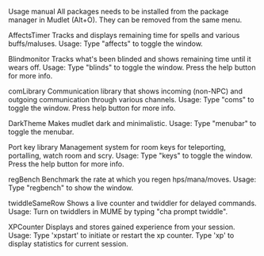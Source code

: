 Usage manual
All packages needs to be installed from the package manager in Mudlet (Alt+O). They can be removed from the same menu.

AffectsTimer
Tracks and displays remaining time for spells and various buffs/maluses.
Usage: Type "affects" to toggle the window.

Blindmonitor
Tracks what's been blinded and shows remaining time until it wears off.
Usage: Type "blinds" to toggle the window. Press the help button for more info.

comLibrary
Communication library that shows incoming (non-NPC) and outgoing communication through various channels.
Usage: Type "coms" to toggle the window. Press help button for more info.

DarkTheme
Makes mudlet dark and minimalistic.
Usage: Type "menubar" to toggle the menubar.

Port key library
Management system for room keys for teleporting, portalling, watch room and scry.
Usage: Type "keys" to toggle the window. Press the help button for more info.

regBench
Benchmark the rate at which you regen hps/mana/moves.
Usage: Type "regbench" to show the window.

twiddleSameRow
Shows a live counter and twiddler for delayed commands.
Usage: Turn on twiddlers in MUME by typing "cha prompt twiddle".

XPCounter
Displays and stores gained experience from your session.
Usage: Type 'xpstart' to initiate or restart the xp counter. Type 'xp' to display statistics for current session.
